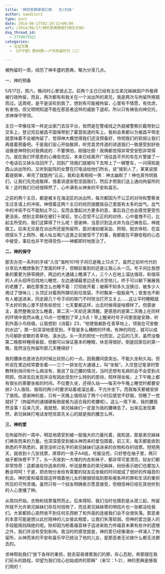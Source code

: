 ```yaml
---
title: '神的恩典够我们用   文/刘峣'
author: sweditor3
type: post
date: 2014-06-17T02:19:11+00:00
url: /2014/06/17/神的恩典够我们用文刘峣/
dsq_thread_id:
  - 2770875921
categories:
  - 见证文集
  - 《＠守望》第66期——户外拘留时代（二）

---
```

被拘留的一周，经历了神丰盛的恩典，略为分享几点。

一、神的预备

5月17日，周六，晚间时心里很忐忑。前两个主日已经有五位弟兄姊妹因户外敬拜被行政拘留，而且，两次都有和我关在一个派出所的弟兄，我是两次与拘留所擦肩而过。这周呢，是不是该轮到我了。想到有可能被拘留，心里有不情愿，有忧虑，有害怕，但又明明知道不能在那恶者这样的威胁下退却。所以只有祷告向神交托，求神保守带领。

主日一早像往常一样走出家门去往平台，依然是在警戒线之外就被警察拦截带到公交车上，登记完后被昌平国保带到了霍营街道的车上。我和会素都以为被昌平带走就意味着不会被拘留了，觉得神大概觉得我们还没预备好，怜悯我们的软弱让我们再接着预备吧。于是我们安心开始敬拜，听完袁灵传道的讲道我们一致感受到好些话像是神特别对我俩说的：不要惧怕，刚强壮胆！我俩都觉得非常受安慰非常得力。就在我们怀感恩的心祷告完后，本来已经离开广场往昌平开的车在片警接了一个电话后又掉头往回开了。回到广场我们就被叫下去带上了一辆警车，一问得知是西山派出所的。又听到副驾的女警在打电话给他们所长，说“接到人了，某某说按着提纲审，审完了就能拘”云云，我和会素相视一笑：神太幽默了！神也真怜悯我们，让我们先完成敬拜，借着讲道安慰坚固我们，然后才把我们送上通向拘留所的车！这时我们已经很释然了，心中满有从神来的平安和喜乐。

之前的两个主日，都是被关在海淀区的派出所，每次都因为不公正的对待和警察发生过言语上的冲突。神借着这两个主日的经历提醒我自己里面有太多的血气。血气中的冲突不仅不能制止不公，反而会激起对方更多的恶，事后自己也会感觉更受伤更沮丧。想到主耶稣在被钉十架前，甘心忍受不公正的的对待，心中羞愧不已，比起主所受的，我们这算得了什么呢！感谢神，当意识到这点并为自己祷告后，神就做工。后来无论是在派出所还是拘留所，面对诸如被采血、照相、脱衣体检、在监控探头下上厕所、被人吆五喝六这类之前接受不了的事，我都能在平静安稳的心态中接受，事后也并不觉得受伤——神都即时地医治了。
  
**二、神的保守**

那天办完一系列的手续“入住”海拘101号子间已是晚上12点了。虽然之前听代代的分享后大概想象到了里面的样子，但眼前看到的还是让我心头一沉。号子间比我想象的要更为狭窄拥挤，两边的大通铺上睡满了人，三个人在地上溜达值班，和值班的人点头招呼后找地儿睡觉，左边通铺最里边还有点空地儿，终于可以躺下展展我的老腰了。躺在那里怎么也睡不着：灯彻夜开着；被褥不知多久没换过、被多少人用过了很味儿；头顶正对着厕所蹲坑和垃圾袋，不时飘来一股股臭气；夜里也不断有人被送进来，同走廊几个号子间的铁门不时咣当打开又关上……这让平时睡眠就不太好的我心里不禁有些担忧：七天要都这样，出去时候得是啥模样了。但感谢主，虽然整晚没怎么睡着，第二天一天却还满清醒。更感恩的是第二天晚上在同样的环境中竟然从晚上10点一觉睡到了早上6点！早上醒来时号子间里很是安静，听到外面小鸟轻唱，让我想到《诗篇》23，“他使我躺卧在青草地上，领我在可安歇的水边”，那一刻深深地感受到，不管是多么糟糕的环境，有神的同在，就可以成为可躺卧安歇的青草地、溪水边。头一天的担忧一扫而空。之后的几天，虽然没像第二晚那样睡得香甜，但都可以保证基本的睡眠，休息得很好。倒是回家后的第一晚，竟然没在拘留所那几天睡得好！

我的腰疾也是进去的时候比较担心的一点。因我腰间盘突出，不能久坐和久站。但听说在里边经常要坐着——三个一排坐在大通铺上，叫“坐板”。入住登记笔录时管教特别询问有什么病没有，我说了自己腰的情况，当时还想有毛病的会不会受到点照顾。但进去后发现并没有因此受到什么特别的恩待，照样得坐板，上下午晚上都有很长的需要坐板的时间。不仅要久坐，还得久站——每天中午晚上睡觉时都要安排2-3人值班，值班的两小时要求站着或溜达着，不允许坐下。而我每天都被安排了值班。感谢神的是，只有一天晚上值班站了两个小时后感觉不舒服，但睡了一觉就好了（拘留所的通铺硬板倒是极为适合我的老腰呢）。这么一周下来，我的腰竟然没事！后来几天，我就想，弟兄姊妹们一定是为我的腰祷告了。出来后发现果然，弟兄姊妹打电话发短信首先关心的就是我的腰怎么样。

**三、神的爱**

在拘留所的一周中，明显地感受到被一股强大的力量托着，我知道，那是弟兄姊妹们祷告而来的力量。也深深感受到被从神而来的爱包围着。前三天，每天都能收到熟悉的不熟悉的，甚至没听过名字的弟兄姊妹们送进来的衣物和存的钱票。短短两天，就收到十几张钱票，厚厚的一沓子A4纸，号服没兜，只好卷在袖子里，两只袖子都快卷不下了。头一天收到一大堆的内衣和袜子，都非常可爱漂亮，狱友们都非常惊奇：这都谁给你送来的呀，听说是教会的弟兄姊妹，纷纷表示她们也要加入教会呵呵！于是，把衣物分发给有需要的狱友后坐板的时间就成了很好的传福音的机会。神的爱和福音就这样借着他儿女的被捆锁临到那些被各样的罪和生活的重担所压的可怜灵魂。虽然只有一个狱友明确表示愿意接受，但相信神已经在其他听到的人心里播了种。
  
从周四开始，衣物和钱票戛然而止。后来得知、我们当时也猜到是从周三起，拘留所就不允许弟兄姊妹们存任何钱物了，而且弟兄姊妹寄的明信片也一张都没给我们。大家都担心突然收不到任何东西断了和外面的连接我们会不会很失落。那恶者的本意可能是想以此拦阻神的儿女彼此相爱，让我们失落软弱。但神的爱岂是人的手段能阻挡隔绝的呢。除却因为盼着福音袜子运进来助力传福音未果有些许的遗憾之外，我们并没有受到影响。我当时的感觉就是，神的爱已经像潮水一样涌入了拘留所，从神而来的平安和喜乐早已统治了他的儿女，是那恶者无论做什么都无法挪去的。

求神帮助我们“放下各样的重担，脱去容易缠累我们的罪，存心忍耐，奔那摆在我 们前头的路程，仰望为我们信心创始成终的耶稣”（来12：1-2），神的恩典是够我们用的！